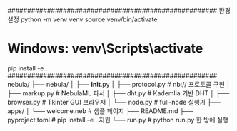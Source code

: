 #####################################################
환경 설정
python -m venv venv
source venv/bin/activate
# Windows: venv\Scripts\activate
pip install -e .
#####################################################
nebula/
├── nebula/
│   ├── __init__.py
│   ├── protocol.py          # nb:// 프로토콜 구현
│   ├── markup.py            # NebulaML 파서
│   ├── dht.py               # Kademlia 기반 DHT
│   ├── browser.py           # Tkinter GUI 브라우저
│   └── node.py              # full-node 실행기
├── apps/
│   └── welcome.neb          # 샘플 페이지
├── README.md
├── pyproject.toml           # pip install -e .  지원
└── run.py                   # python run.py  한 방에 실행
